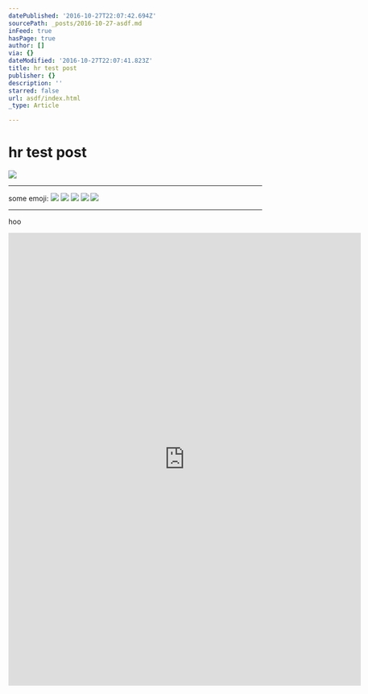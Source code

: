 ```yaml
---
datePublished: '2016-10-27T22:07:42.694Z'
sourcePath: _posts/2016-10-27-asdf.md
inFeed: true
hasPage: true
author: []
via: {}
dateModified: '2016-10-27T22:07:41.823Z'
title: hr test post
publisher: {}
description: ''
starred: false
url: asdf/index.html
_type: Article

---
```

# hr test post
![](https://the-grid-user-content.s3-us-west-2.amazonaws.com/dfa61526-61ba-46b4-8ba1-ebbcfe22b117.jpg)

---

some emoji:
![](https://the-grid-user-content.s3-us-west-2.amazonaws.com/e5ac9b27-01a9-4b55-9b14-1f8220cbbc04.png)
![](https://the-grid-user-content.s3-us-west-2.amazonaws.com/e90815b4-6001-4ac8-859e-118316e19260.png)
![](https://the-grid-user-content.s3-us-west-2.amazonaws.com/bcf15df8-decf-419c-b6b3-cd55d1ede993.png)
![](https://s3-us-west-2.amazonaws.com/the-grid-img/p/3ea63b545992ba9fc311ec64877a4d2cbf6237ab.png)
![](https://the-grid-user-content.s3-us-west-2.amazonaws.com/9f5dfc11-824f-45d7-ba10-04fc2d2a0cc7.jpg)

---

hoo

<iframe src="https://cdn.embedly.com/widgets/media.html?src=https%3A%2F%2Fwww.behance.net%2Fgallery%2F25908821%2FMetallverarbeitung-Adolf-Kanzian-%28metal-processing%29%3Fiframe%3D1&amp;url=https%3A%2F%2Fwww.behance.net%2Fgallery%2F25908821%2FMetallverarbeitung-Adolf-Kanzian-%28metal-processing%29&amp;image=https%3A%2F%2Fmir-s3-cdn-cf.behance.net%2Fprojects%2F404%2F2ace2d25908821.55479eaf50bcb.jpg&amp;key=b7d04c9b404c499eba89ee7072e1c4f7&amp;type=text%2Fhtml&amp;scroll=auto&amp;schema=behance" width="700" height="900" scrolling="auto" frameborder="0" allowfullscreen="" style=""></iframe>